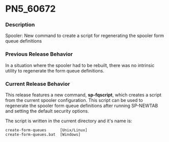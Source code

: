 # PN5_60672

<PageHeader />

### Description

Spooler: New command to create a script for regenerating the spooler form queue definitions



### Previous Release Behavior

In a situation where the spooler had to be rebuilt, there was no intrinsic utility to regenerate the form queue definitions.



### Current Release Behavior

This release features a new command, **sp-fqscript**, which creates a script from the current spooler configuration. This script can be used to regenerate the spooler form queue definitions after running SP-NEWTAB and setting the default security options.

The script is written in the current directory and it's name is:

```
create-form-queues      [Unix/Linux]
create-form-queues.bat  [Windows]
```

  
<PageFooter />
